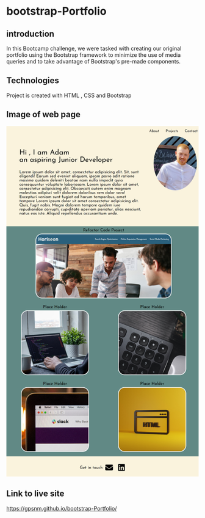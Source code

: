 # bootstrap-Portfolio


## introduction
In this Bootcamp challenge, we were tasked with creating our original portfolio using  the Bootstrap framework to minimize the use of media queries and to take advantage of Bootstrap's pre-made components.

## Technologies
Project is created with HTML , CSS and Bootstrap

## Image of web page
<img src="./Assets/images/gpsnm.github.io_My-Portfolio_ (1).png" alt="">



## Link to live site
https://gpsnm.github.io/bootstrap-Portfolio/
